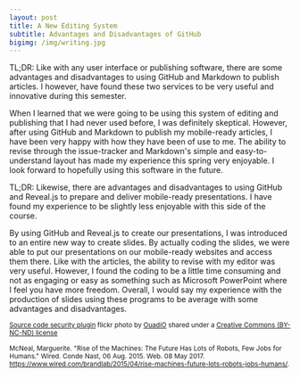 ```yaml
---
layout: post
title: A New Editing System
subtitle: Advantages and Disadvantages of GitHub
bigimg: /img/writing.jpg
---
```

TL;DR: Like with any user interface or publishing software, there are some advantages and disadvantages to using GitHub and Markdown to publish articles. I however, have found these two services to be very useful and innovative during this semester.

When I learned that we were going to be using this system of editing and publishing that I had never used before, I was definitely skeptical. However, after using GitHub and Markdown to publish my mobile-ready articles, I have been very happy with how they have been of use to me. The ability to revise through the issue-tracker and Markdown's simple and easy-to-understand layout has made my experience this spring very enjoyable. I look forward to hopefully using this software in the future.

TL;DR: Likewise, there are advantages and disadvantages to using GitHub and Reveal.js to prepare and deliver mobile-ready presentations. I have found my experience to be slightly less enjoyable with this side of the course.

By using GitHub and Reveal.js to create our presentations, I was introduced to an entire new way to create slides. By actually coding the slides, we were able to put our presentations on our mobile-ready websites and access them there. Like with the articles, the ability to revise with my editor was very useful. However, I found the coding to be a little time consuming and not as engaging or easy as something such as Microsoft PowerPoint where I feel you have more freedom. Overall, I would say my experience with the production of slides using these programs to be average with some advantages and disadvantages.

<small> <a title="Writing" href="https://flickr.com/photos/ouadio/13912113717">Source code security plugin</a> flickr photo by <a href="https://flickr.com/people/ouadio">OuadiO</a> shared under a <a href="https://creativecommons.org/licenses/by-nc-nd/2.0/">Creative Commons (BY-NC-ND) license</a> </small>

<small> McNeal, Marguerite. "Rise of the Machines: The Future Has Lots of Robots, Few Jobs for Humans." Wired. Conde Nast, 06 Aug. 2015. Web. 08 May 2017. <https://www.wired.com/brandlab/2015/04/rise-machines-future-lots-robots-jobs-humans/>. </small>
